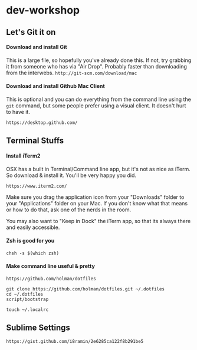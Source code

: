 # dev-workshop

## Let's Git it on
#### Download and install Git
This is a large file, so hopefully you've already done this. If not, try grabbing it from someone who has via "Air Drop". Probably faster than downloading from the interwebs.
`http://git-scm.com/download/mac`

#### Download and install Github Mac Client
This is optional and you can do everything from the command line using the `git` command, but some people prefer using a visual client. It doesn't hurt to have it.
```
https://desktop.github.com/
```

## Terminal Stuffs

#### Install iTerm2
OSX has a built in Terminal/Command line app, but it's not as nice as iTerm. So download & install it. You'll be very happy you did.
```
https://www.iterm2.com/
```
Make sure you drag the application icon from your "Downloads" folder to your "Applications" folder on your Mac. If you don't know what that means or how to do that, ask one of the nerds in the room.

You may also want to "Keep in Dock" the iTerm app, so that its always there and easily accessible.

#### Zsh is good for you
```
chsh -s $(which zsh)
```

#### Make command line useful & pretty
`https://github.com/holman/dotfiles`
```
git clone https://github.com/holman/dotfiles.git ~/.dotfiles
cd ~/.dotfiles
script/bootstrap
```
```
touch ~/.localrc
```

## Sublime Settings
`https://gist.github.com/i8ramin/2e6285ca122f8b291be5`
